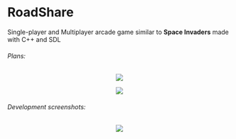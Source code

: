 # RoadShare
Single-player and Multiplayer arcade game similar to **Space Invaders** made with
C++ and SDL

###### Plans:
<p align="center">
  <img src = "http://i.imgur.com/HYkejAl.jpg"/>
</p>

<p align="center">
  <img src = "http://i.imgur.com/aVUsJI2.jpg"/>
</p>

###### Development screenshots:
<p align="center">
  <img src = "http://i.imgur.com/6FkkeTb.png"/>
</p>
